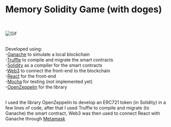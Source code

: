 # Memory Solidity Game (with doges)
<br/>

![Gif](https://media.giphy.com/media/LIYHrTkmsQIpqul8dT/giphy.gif)<br/><br/>

Developed using:<br/>
-[Ganache](https://www.trufflesuite.com/ganache) to simulate a local blockchain<br/>
-[Truffle](https://www.trufflesuite.com/) to compile and migrate the smart contracts<br/>
-[Solidity](https://docs.soliditylang.org/) as a compiler for the smart contracts<br/>
-[Web3](https://web3js.readthedocs.io) to connect the front-end to the blockchain<br/>
-[React](https://it.reactjs.org/) for the front-end<br/>
-[Mocha](https://mochajs.org/) for testing (not implemented yet)<br/>
-[OpenZeppelin](https://openzeppelin.com/) for the library<br/><br/>

I used the library OpenZeppelin to develop an ERC721 token (in Solidity) in a few lines of code, after that I used Truffle to compile and migrate (to Ganache) the smart contract, Web3 was then used to connect React with Ganache through [Metamask](https://metamask.io/)

